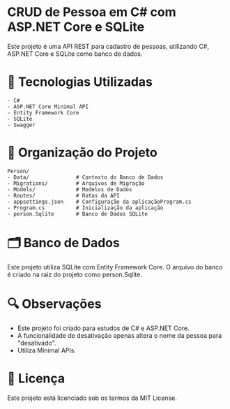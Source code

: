 # CRUD de Pessoa em C# com ASP.NET Core e SQLite
Este projeto é uma API REST para cadastro de pessoas, utilizando C#, ASP.NET Core e SQLite como banco de dados.


# 🔧 Tecnologias Utilizadas
    - C#
    - ASP.NET Core Minimal API
    - Entity Framework Core
    - SQLite
    - Swagger


# 📂 Organização do Projeto
    Person/
    - Data/               # Contexto do Banco de Dados
    - Migrations/         # Arquivos de Migração
    - Models/             # Modelos de Dados
    - Routes/             # Rotas da API
    - appsettings.json    # Configuração da aplicaçãoProgram.cs         
    - Program.cs          # Inicialização da aplicação
    - person.Sqlite       # Banco de Dados SQLite


# 🗂️ Banco de Dados
Este projeto utiliza SQLite com Entity Framework Core. O arquivo do banco é criado na raiz do projeto como person.Sqlite.


# 🔍 Observações
- Este projeto foi criado para estudos de C# e ASP.NET Core.
- A funcionalidade de desativação apenas altera o nome da pessoa para "desativado".
- Utiliza Minimal APIs.


# 📄 Licença
Este projeto está licenciado sob os termos da MIT License.
